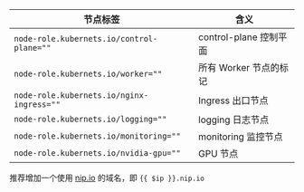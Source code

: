 | 节点标签                                  | 含义                   |
| ----------------------------------------- | ---------------------- |
| `node-role.kubernets.io/control-plane=""` | control-plane 控制平面 |
| `node-role.kubernets.io/worker=""`        | 所有 Worker 节点的标记 |
| `node-role.kubernets.io/nginx-ingress=""` | Ingress 出口节点       |
| `node-role.kubernets.io/logging=""`       | logging 日志节点       |
| `node-role.kubernets.io/monitoring=""`    | monitoring 监控节点    |
| `node-role.kubernets.io/nvidia-gpu=""`    | GPU 节点               |

推荐增加一个使用 [nip.io](https://nip.io/) 的域名，即 `{{ $ip }}.nip.io`
